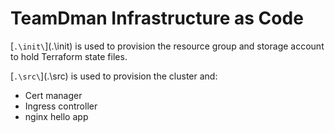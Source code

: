 # TeamDman Infrastructure as Code

[`.\init\`](.\init\) is used to provision the resource group and storage account to hold Terraform state files.

[`.\src\`](.\src\) is used to provision the cluster and:

- Cert manager
- Ingress controller
- nginx hello app